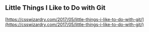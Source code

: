 ## Little Things I Like to Do with Git
  
  [https://csswizardry.com/2017/05/little-things-i-like-to-do-with-git/](https://csswizardry.com/2017/05/little-things-i-like-to-do-with-git/)